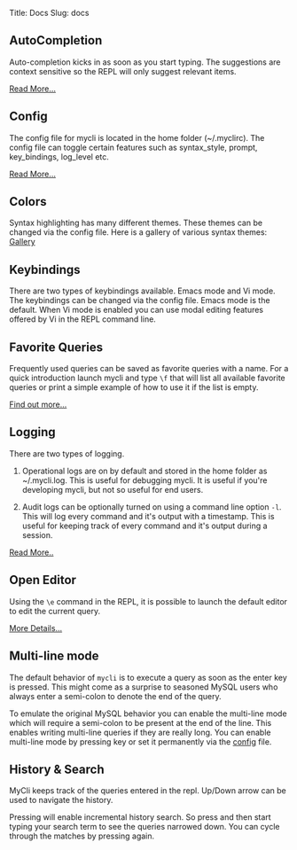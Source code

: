 Title: Docs
Slug: docs

## <a name="auto-completion"></a>AutoCompletion

Auto-completion kicks in as soon as you start typing. The suggestions are context sensitive so the REPL will only suggest relevant items.

[Read More...]({filename}/pages/completion.md)

## <a name="config"></a>Config

The config file for mycli is located in the home folder (~/.myclirc). The config file can toggle certain features such as syntax_style, prompt, key_bindings, log_level etc.

[Read More...]({filename}/pages/config.md)

## <a name="colors"></a>Colors

Syntax highlighting has many different themes. These themes can be changed via the config file. Here is a gallery of various syntax themes: [Gallery]({filename}/pages/syntax.md)

## <a name="keybindings"></a>Keybindings

There are two types of keybindings available. Emacs mode and Vi mode. The keybindings can be changed via the config file. Emacs mode is the default. When Vi mode is enabled you can use modal editing features offered by Vi in the REPL command line.

## <a name="favorites"></a>Favorite Queries

Frequently used queries can be saved as favorite queries with a name. For a quick introduction launch mycli and type `\f` that will list all available favorite queries or print a simple example of how to use it if the list is empty. 

[Find out more...]({filename}/pages/favorites.md)

## <a name="logging"></a>Logging

There are two types of logging. 

1. Operational logs are on by default and stored in the home folder as ~/.mycli.log. This is useful for debugging mycli. It is useful if you're developing mycli, but not so useful for end users.

2. Audit logs can be optionally turned on using a command line option `-l`. This will log every command and it's output with a timestamp. This is useful for keeping track of every command and it's output during a session. 

[Read More..]({filename}/pages/logging.md)

## Open Editor

Using the `\e` command in the REPL, it is possible to launch the default editor to edit the current query. 

[More Details...]({filename}/page/editor.md)

## Multi-line mode

The default behavior of `mycli` is to execute a query as soon as the enter key
is pressed. This might come as a surprise to seasoned MySQL users who always
enter a semi-colon to denote the end of the query. 

To emulate the original MySQL behavior you can enable the multi-line mode which
will require a semi-colon to be present at the end of the line. This enables
writing multi-line queries if they are really long. You can enable multi-line
mode by pressing <F3> key or set it permanently via the
[config]({filename}/pages/config.md) file. 

## History & Search

MyCli keeps track of the queries entered in the repl. Up/Down arrow can be used to navigate the history. 

Pressing <C-r> will enable incremental history search. So press <C-r> and then
start typing your search term to see the queries narrowed down. You can cycle
through the matches by pressing <C-r> again.

